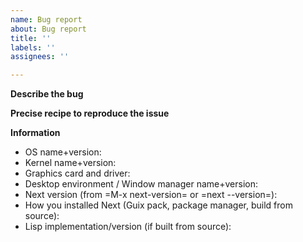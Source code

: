 ```yaml
---
name: Bug report
about: Bug report
title: ''
labels: ''
assignees: ''

---
```


**Describe the bug**

**Precise recipe to reproduce the issue**

**Information**
- OS name+version:
- Kernel name+version:
- Graphics card and driver:
- Desktop environment / Window manager name+version:
- Next version (from =M-x next-version= or =next --version=):
- How you installed Next (Guix pack, package manager, build from source):
- Lisp implementation/version (if built from source):

